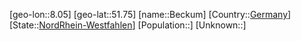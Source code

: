 ﻿---
location: [51.75,8.05]
type: City
tags:
- geo/City


SpocWebEntityId: 29063
isDeleted: false
confidential: public

---
[geo-lon::8.05]
[geo-lat::51.75]
[name::Beckum]
[Country::[Germany](geo/Continent/Europe/Germany.md)]
[State::[NordRhein-Westfahlen](NordRhein-Westfahlen)]
[Population::]
[Unknown::]


